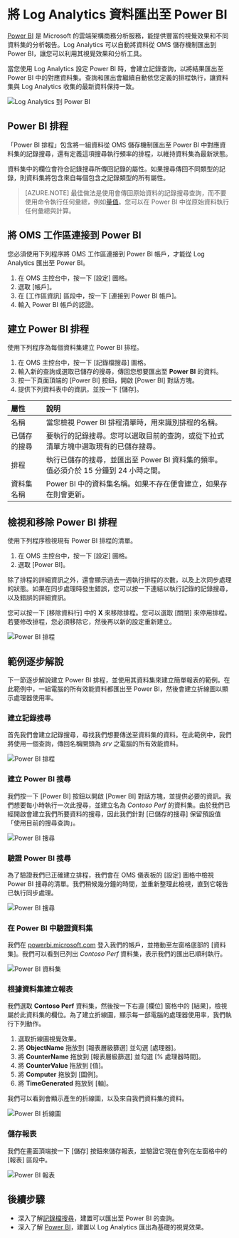 <properties
   pageTitle="將 Log Analytics 資料匯出至 Power BI | Microsoft Azure"
   description="Power BI 是 Microsoft 的雲端架構商務分析服務，能提供豐富的視覺效果和不同資料集的分析報告。Log Analytics 可以持續將資料從 OMS 儲存機制匯出到 Power BI，讓您可以利用其視覺效果和分析工具。本文說明如何在 Log Analytics 中設定查詢，自動定期匯出至 Power BI。"
   services="log-analytics"
   documentationCenter=""
   authors="bwren"
   manager="jwhit"
   editor="tysonn" />
<tags
   ms.service="log-analytics"
   ms.devlang="na"
   ms.topic="article"
   ms.tgt_pltfrm="na"
   ms.workload="infrastructure-services"
   ms.date="05/11/2016"
   ms.author="bwren" />

# 將 Log Analytics 資料匯出至 Power BI

[Power BI](https://powerbi.microsoft.com/zh-TW/documentation/powerbi-service-get-started/) 是 Microsoft 的雲端架構商務分析服務，能提供豐富的視覺效果和不同資料集的分析報告。Log Analytics 可以自動將資料從 OMS 儲存機制匯出到 Power BI，讓您可以利用其視覺效果和分析工具。

當您使用 Log Analytics 設定 Power BI 時，會建立記錄查詢，以將結果匯出至 Power BI 中的對應資料集。查詢和匯出會繼續自動依您定義的排程執行，讓資料集與 Log Analytics 收集的最新資料保持一致。

![Log Analytics 到 Power BI](media/log-analytics-powerbi/overview.png)

## Power BI 排程

「Power BI 排程」包含將一組資料從 OMS 儲存機制匯出至 Power BI 中對應資料集的記錄搜尋，還有定義這項搜尋執行頻率的排程，以維持資料集為最新狀態。

資料集中的欄位會符合記錄搜尋所傳回記錄的屬性。如果搜尋傳回不同類型的記錄，則資料集將包含來自每個包含之記錄類型的所有屬性。

> [AZURE.NOTE] 最佳做法是使用會傳回原始資料的記錄搜尋查詢，而不要使用命令執行任何彙總，例如[量值](log-analytics-search-reference.md#measure)。您可以在 Power BI 中從原始資料執行任何彙總與計算。

## 將 OMS 工作區連接到 Power BI

您必須使用下列程序將 OMS 工作區連接到 Power BI 帳戶，才能從 Log Analytics 匯出至 Power BI。

1. 在 OMS 主控台中，按一下 [設定] 圖格。
2. 選取 [帳戶]。
3. 在 [工作區資訊] 區段中，按一下 [連接到 Power BI 帳戶]。
4. 輸入 Power BI 帳戶的認證。

## 建立 Power BI 排程

使用下列程序為每個資料集建立 Power BI 排程。

1. 在 OMS 主控台中，按一下 [記錄檔搜尋] 圖格。
2. 輸入新的查詢或選取已儲存的搜尋，傳回您想要匯出至 **Power BI** 的資料。  
3. 按一下頁面頂端的 [Power BI] 按鈕，開啟 [Power BI] 對話方塊。
4. 提供下列資料表中的資訊，並按一下 [儲存]。

| 屬性 | 說明 |
|:--|:--|
| 名稱 | 當您檢視 Power BI 排程清單時，用來識別排程的名稱。 |
| 已儲存的搜尋 | 要執行的記錄搜尋。您可以選取目前的查詢，或從下拉式清單方塊中選取現有的已儲存搜尋。 |
| 排程 | 執行已儲存的搜尋，並匯出至 Power BI 資料集的頻率。值必須介於 15 分鐘到 24 小時之間。 |
| 資料集名稱 | Power BI 中的資料集名稱。如果不存在便會建立，如果存在則會更新。 |

## 檢視和移除 Power BI 排程

使用下列程序檢視現有 Power BI 排程的清單。

1. 在 OMS 主控台中，按一下 [設定] 圖格。
2. 選取 [Power BI]。

除了排程的詳細資訊之外，還會顯示過去一週執行排程的次數，以及上次同步處理的狀態。如果在同步處理時發生錯誤，您可以按一下連結以執行記錄的記錄搜尋，以及錯誤的詳細資訊。

您可以按一下 [移除資料行] 中的 **X** 來移除排程。您可以選取 [關閉] 來停用排程。若要修改排程，您必須移除它，然後再以新的設定重新建立。

![Power BI 排程](media/log-analytics-powerbi/schedules.png)

## 範例逐步解說
下一節逐步解說建立 Power BI 排程，並使用其資料集來建立簡單報表的範例。在此範例中，一組電腦的所有效能資料都匯出至 Power BI，然後會建立折線圖以顯示處理器使用率。

### 建立記錄搜尋
首先我們會建立記錄搜尋，尋找我們想要傳送至資料集的資料。在此範例中，我們將使用一個查詢，傳回名稱開頭為 *srv* 之電腦的所有效能資料。

![Power BI 排程](media/log-analytics-powerbi/walkthrough-query.png)

### 建立 Power BI 搜尋
我們按一下 [Power BI] 按鈕以開啟 [Power BI] 對話方塊，並提供必要的資訊。我們想要每小時執行一次此搜尋，並建立名為 *Contoso Perf* 的資料集。由於我們已經開啟會建立我們所要資料的搜尋，因此我們針對 [已儲存的搜尋] 保留預設值「使用目前的搜尋查詢」。

![Power BI 搜尋](media/log-analytics-powerbi/walkthrough-schedule.png)

### 驗證 Power BI 搜尋
為了驗證我們已正確建立排程，我們會在 OMS 儀表板的 [設定] 圖格中檢視 Power BI 搜尋的清單。我們稍候幾分鐘的時間，並重新整理此檢視，直到它報告已執行同步處理。

![Power BI 搜尋](media/log-analytics-powerbi/walkthrough-schedules.png)

### 在 Power BI 中驗證資料集
我們在 [powerbi.microsoft.com](http://powerbi.microsoft.com/) 登入我們的帳戶，並捲動至左窗格底部的 [資料集]。我們可以看到已列出 *Contoso Perf* 資料集，表示我們的匯出已順利執行。

![Power BI 資料集](media/log-analytics-powerbi/walkthrough-datasets.png)

### 根據資料集建立報表
我們選取 **Contoso Perf** 資料集，然後按一下右邉 [欄位] 窗格中的 [結果]，檢視屬於此資料集的欄位。為了建立折線圖，顯示每一部電腦的處理器使用率，我們執行下列動作。

1. 選取折線圖視覺效果。
2. 將 **ObjectName** 拖放到 [報表層級篩選] 並勾選 [處理器]。
3. 將 **CounterName** 拖放到 [報表層級篩選] 並勾選 [% 處理器時間]。
4. 將 **CounterValue** 拖放到 [值]。
5. 將 **Computer** 拖放到 [圖例]。
6. 將 **TimeGenerated** 拖放到 [軸]。

我們可以看到會顯示產生的折線圖，以及來自我們資料集的資料。

![Power BI 折線圖](media/log-analytics-powerbi/walkthrough-linegraph.png)

### 儲存報表
我們在畫面頂端按一下 [儲存] 按鈕來儲存報表，並驗證它現在會列在左窗格中的 [報表] 區段中。

![Power BI 報表](media/log-analytics-powerbi/walkthrough-report.png)

## 後續步驟

- 深入了解[記錄檔搜尋](log-analytics-log-searches.md)，建置可以匯出至 Power BI 的查詢。
- 深入了解 [Power BI](powerbi.microsoft.com)，建置以 Log Analytics 匯出為基礎的視覺效果。

<!---HONumber=AcomDC_0518_2016-->